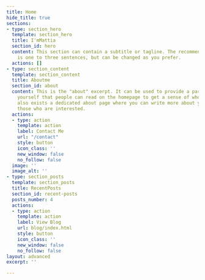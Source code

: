 ```yaml
---
title: Home
hide_title: true
sections:
- type: section_hero
  template: section_hero
  title: I'mMattia
  section_id: hero
  content: This section can contain a subtitle or tagline. The recommended length
    is one to three sentences, but can be changed as you prefer.
  actions: []
- type: section_content
  template: section_content
  title: Aboutme
  section_id: about
  content: This is the "about" excerpt. It can be used to provide a paragraph about
    yourself that people can read on the homepage to get a sense of who you are. There
    also exists a dedicated about page where you can write more about yourself for
    those who are interested.
  actions:
  - type: action
    template: action
    label: Contact Me
    url: "/contact"
    style: button
    icon_class: ''
    new_window: false
    no_follow: false
  image: ''
  image_alt: ''
- type: section_posts
  template: section_posts
  title: RecentPosts
  section_id: recent-posts
  posts_number: 4
  actions:
  - type: action
    template: action
    label: View Blog
    url: blog/index.html
    style: button
    icon_class: ''
    new_window: false
    no_follow: false
layout: advanced
excerpt: ''

---
```

